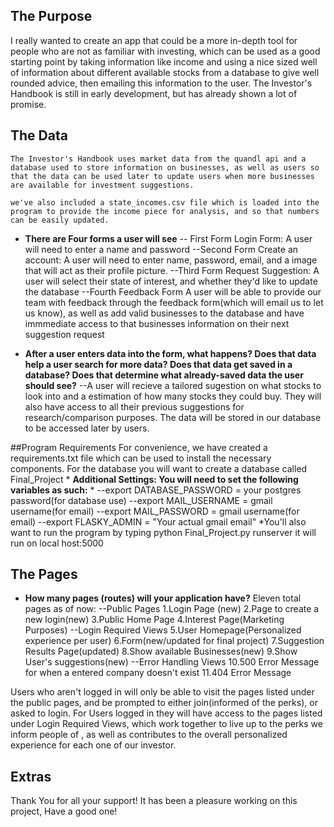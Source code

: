 ## The Purpose

  I really wanted to create an app that could be a more in-depth tool for people who are not as familiar with investing, which can be used as a good starting point by taking information like income and using a nice sized well of information about different available stocks from a database to give well rounded advice, then emailing this information to the user. The Investor's Handbook is still in early development, but has already shown a lot of promise.

## The Data
	The Investor's Handbook uses market data from the quandl api and a  database used to store information on businesses, as well as users so that the data can be used later to update users when more businesses are available for investment suggestions.
	
	we've also included a state_incomes.csv file which is loaded into the program to provide the income piece for analysis, and so that numbers can be easily updated.

* **There are Four forms a user will see** 
	-- First Form Login Form:
		A user will need to enter a name and password
	--Second Form Create an account:
		A user will need to enter name, password, email, and a image that will act as their profile picture.
	--Third Form Request Suggestion:
		A user will select their state of interest, and whether they'd like to update the database
	--Fourth Feedback Form
		A user will be able to provide our team with feedback through the feedback form(which will email us to let us know), as well as add valid businesses to the database and have immmediate access to that businesses information on their next suggestion request 

* **After a user enters data into the form, what happens? Does that data help a user search for more data? Does that data get saved in a database? Does that determine what already-saved data the user should see?**
	--A user will recieve a tailored sugestion on what stocks to look into and a estimation of how many stocks they could buy. They will also have access to all their previous suggestions for research/comparison purposes. The data will be stored in our database to be accessed later by users. 

##Program Requirements
	For convenience, we have created a requirements.txt file which can be used to install the necessary components.
	For the database you will want to create a database called Final_Project
	* **Additional Settings: You will need to set the following variables as such:** *
		--export DATABASE_PASSWORD = your postgres password(for database use)
		--export MAIL_USERNAME = gmail username(for email)
		--export MAIL_PASSWORD = gmail username(for email)
		--export FLASKY_ADMIN = "Your actual gmail email"
		*You'll also want to run the program by typing python Final_Project.py runserver it will run on local host:5000

## The Pages

* **How many pages (routes) will your application have?**
	Eleven total pages as of now:
	--Public Pages
		1.Login Page (new)
		2.Page to create a new login(new)
		3.Public Home Page
		4.Interest Page(Marketing Purposes)
	--Login Required Views
		5.User Homepage(Personalized experience per user)
		6.Form(new/updated for final project)
		7.Suggestion Results Page(updated)
		8.Show available Businesses(new)
		9.Show User's suggestions(new)
	--Error Handling Views
		10.500 Error Message for when a entered company doesn't exist
		11.404 Error Message
	
Users who aren't logged in will only be able to visit the pages listed under the public pages, and be prompted to either join(informed of the perks), or asked to login. For Users logged in they will have access to the pages listed under Login Required Views, which work together to live up to the perks we inform people of , as well as contributes to the overall personalized experience for each one of our investor. 

## Extras
Thank You for all your support! It has been a pleasure working on this project, Have a good one!